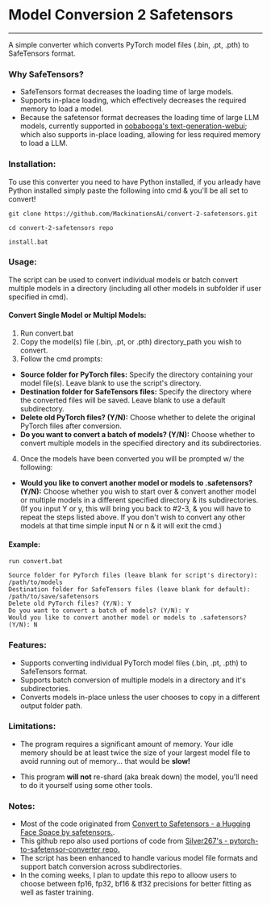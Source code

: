 # Model Conversion 2 Safetensors
---

A simple converter which converts PyTorch model files (.bin, .pt, .pth) to SafeTensors format. 

### Why SafeTensors?
- SafeTensors format decreases the loading time of large models.
- Supports in-place loading, which effectively decreases the required memory to load a model.
- Because the safetensor format decreases the loading time of large LLM models, currently supported in [oobabooga's text-generation-webui](https://github.com/oobabooga/text-generation-webui); which also supports in-place loading, allowing for less required memory to load a LLM.

### Installation:

To use this converter you need to have Python installed, if you arleady have Python installed simply paste the following into cmd & you'll be all set to convert!

```
git clone https://github.com/MackinationsAi/convert-2-safetensors.git
```
```
cd convert-2-safetensors repo
```
```
install.bat
```

### Usage:

The script can be used to convert individual models or batch convert multiple models in a directory (including all other models in subfolder if user specified in cmd).

#### Convert Single Model or Multipl Models:

1. Run convert.bat
2. Copy the model(s) file (.bin, .pt, or .pth) directory_path you wish to convert.
3. Follow the cmd prompts:

- **Source folder for PyTorch files:** Specify the directory containing your model file(s). Leave blank to use the script's directory.
- **Destination folder for SafeTensors files:** Specify the directory where the converted files will be saved. Leave blank to use a default subdirectory.
- **Delete old PyTorch files? (Y/N):** Choose whether to delete the original PyTorch files after conversion.
- **Do you want to convert a batch of models? (Y/N):** Choose whether to convert multiple models in the specified directory and its subdirectories.

4. Once the models have been converted you will be prompted w/ the following:
- **Would you like to convert another model or models to .safetensors? (Y/N):** Choose whether you wish to start over & convert another model or multiple models in a different specified directory & its subdirectories. (If you input Y or y, this will bring you back to #2-3, & you will have to repeat the steps listed above. If you don't wish to convert any other models at that time simple input N or n & it will exit the cmd.)

#### Example:

```
run convert.bat
```

```
Source folder for PyTorch files (leave blank for script's directory): /path/to/models
Destination folder for SafeTensors files (leave blank for default): /path/to/save/safetensors
Delete old PyTorch files? (Y/N): Y
Do you want to convert a batch of models? (Y/N): Y
Would you like to convert another model or models to .safetensors? (Y/N): N
```

### Features:

- Supports converting individual PyTorch model files (.bin, .pt, .pth) to SafeTensors format.
- Supports batch conversion of multiple models in a directory and it's subdirectories.
- Converts models in-place unless the user chooses to copy in a different output folder path.

### Limitations:

- The program requires a significant amount of memory. Your idle memory should be at least twice the size of your largest model file to avoid running out of memory... that would be **slow!**

- This program **will not** re-shard (aka break down) the model, you'll need to do it yourself using some other tools.

### Notes:

- Most of the code originated from [Convert to Safetensors - a Hugging Face Space by safetensors.](https://huggingface.co/spaces/safetensors/convert).
- This github repo also used portions of code from [Silver267's - pytorch-to-safetensor-converter repo.](https://github.com/Silver267/pytorch-to-safetensor-converter)
- The script has been enhanced to handle various model file formats and support batch conversion across subdirectories.
- In the coming weeks, I plan to update this repo to alloow users to choose between fp16, fp32, bf16 & tf32 precisions for better fitting as well as faster training.
